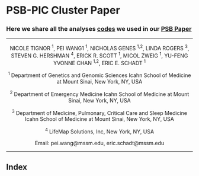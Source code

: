 # PSB-PIC Cluster Paper
### Here we share all the analyses [codes](https://github.com/DigitalHealthCenterMSSM/PSB-Cluster/PIC.R) we used in our [PSB Paper](https://psb.stanford.edu/psb-online/proceedings/psb17/tignor.pdf)
-------------------------------------------------
<p align="center">
NICOLE TIGNOR <sup>1</sup>, PEI WANG1 <sup>1</sup>, NICHOLAS GENES <sup>1,2</sup>, LINDA ROGERS <sup>3</sup>, STEVEN G. HERSHMAN <sup>4</sup>, ERICK R. SCOTT <sup>1</sup>, MICOL ZWEIG <sup>1</sup>, YU-FENG YVONNE CHAN <sup>1,2</sup>, ERIC E. SCHADT <sup>1</sup>
</p>

<p align="center">
<sup>1</sup>
Department of Genetics and Genomic Sciences
Icahn School of Medicine at Mount Sinai, New York, NY, USA
</p>

<p align="center">
<sup>2</sup>
Department of Emergency Medicine
Icahn School of Medicine at Mount Sinai, New York, NY, USA
</p>

<p align="center">
<sup>3</sup>
Department of Medicine, Pulmonary, Critical Care and Sleep Medicine
Icahn School of Medicine at Mount Sinai, New York, NY, USA
</p>

<p align="center">
<sup>4</sup>
LifeMap Solutions, Inc, New York, NY, USA
</p>

<p align="center">
Email: pei.wang@mssm.edu, eric.schadt@mssm.edu
</p>

--------------------------------------------------

## Index


